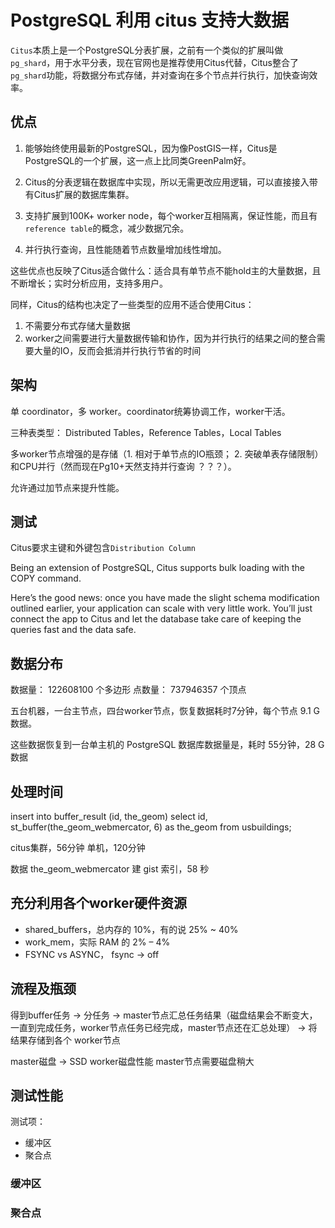# PostgreSQL 利用 citus 支持大数据

`Citus`本质上是一个PostgreSQL分表扩展，之前有一个类似的扩展叫做`pg_shard`，用于水平分表，现在官网也是推荐使用Citus代替，Citus整合了`pg_shard`功能，将数据分布式存储，并对查询在多个节点并行执行，加快查询效率。

## 优点

1. 能够始终使用最新的PostgreSQL，因为像PostGIS一样，Citus是PostgreSQL的一个扩展，这一点上比同类GreenPalm好。

2. Citus的分表逻辑在数据库中实现，所以无需更改应用逻辑，可以直接接入带有Citus扩展的数据库集群。

3. 支持扩展到100K+ worker node，每个worker互相隔离，保证性能，而且有`reference table`的概念，减少数据冗余。

4. 并行执行查询，且性能随着节点数量增加线性增加。

这些优点也反映了Citus适合做什么：适合具有单节点不能hold主的大量数据，且不断增长；实时分析应用，支持多用户。

同样，Citus的结构也决定了一些类型的应用不适合使用Citus：

1. 不需要分布式存储大量数据
2. worker之间需要进行大量数据传输和协作，因为并行执行的结果之间的整合需要大量的IO，反而会抵消并行执行节省的时间


## 架构

单 coordinator，多 worker。coordinator统筹协调工作，worker干活。

三种表类型： Distributed Tables，Reference Tables，Local Tables

多worker节点增强的是存储（1. 相对于单节点的IO瓶颈； 2. 突破单表存储限制）和CPU并行（然而现在Pg10+天然支持并行查询 ？？？）。

允许通过加节点来提升性能。


## 测试

Citus要求主键和外键包含`Distribution Column`

Being an extension of PostgreSQL, Citus supports bulk loading with the COPY command.

Here’s the good news: once you have made the slight schema modification outlined earlier, your application can scale with very little work. You’ll just connect the app to Citus and let the database take care of keeping the queries fast and the data safe.

## 数据分布

数据量： 122608100 个多边形
点数量： 737946357 个顶点

五台机器，一台主节点，四台worker节点，恢复数据耗时7分钟，每个节点 9.1 G 数据。

这些数据恢复到一台单主机的 PostgreSQL 数据库数据量是，耗时 55分钟，28 G 数据

## 处理时间

insert into buffer_result (id, the_geom) select id, st_buffer(the_geom_webmercator, 6) as the_geom from usbuildings;

citus集群，56分钟
单机，120分钟

数据 the_geom_webmercator 建 gist 索引，58 秒

## 充分利用各个worker硬件资源

- shared_buffers，总内存的 10%，有的说 25% ~ 40%
- work_mem，实际 RAM 的 2% – 4%
- FSYNC vs ASYNC， fsync -> off

## 流程及瓶颈

得到buffer任务 -> 分任务 -> master节点汇总任务结果（磁盘结果会不断变大，一直到完成任务，worker节点任务已经完成，master节点还在汇总处理） -> 将结果存储到各个 worker节点

master磁盘 -> SSD
worker磁盘性能
master节点需要磁盘稍大

## 测试性能

测试项：

- 缓冲区
- 聚合点

### 缓冲区

### 聚合点